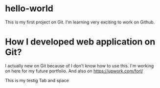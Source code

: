 # hello-world
This is my first project on Git. I'm learning very exciting to work on Github.
# How I developed web application on Git?
I actually new on Git because of I don't know how to use this. I'm working on here for my future portfolio. And also on https://upwork.com/forl/

This is my testig Tab and space

